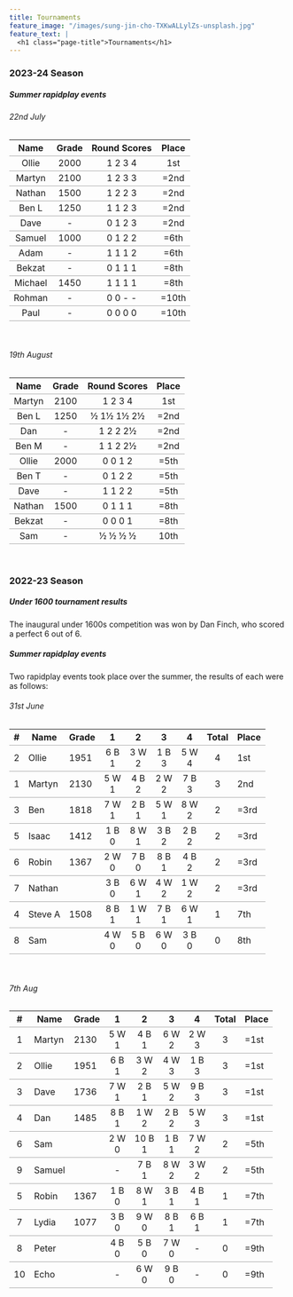 ```yaml
---
title: Tournaments
feature_image: "/images/sung-jin-cho-TXKwALLylZs-unsplash.jpg"
feature_text: |
  <h1 class="page-title">Tournaments</h1>
---
```


<style>
:root {
    --background-image: url("/images/sung-jin-cho-TXKwALLylZs-unsplash.jpg")
}

@media screen and (min-width: 40em) {
    .content {
        width: 100%;
    }
}

tr {
    border-bottom: 1px solid #acacac;
}

.article h1 {
    display: none;
}

h6 + table {
    margin-top: 16px;
}

.tournament-crosstable {
    overflow-x: scroll;
    width: 100%;
    padding: 0;
    min-height: 375px;
}
.tournament-crosstable table {
    table-layout: fixed;
}

.tournament-crosstable td:first-of-type,
.tournament-crosstable th:first-of-type {
    position: sticky;
    left: 0;
    background-color: white;
}

.tournament-crosstable th {
    width: 85px;
}
</style>

### 2023-24 Season

##### Summer rapidplay events

###### 22nd July

| Name    | Grade | Round Scores | Place  |
|:-------:|:-----:|:------------:|:------:|
| Ollie   | 2000  |   1 2 3 4    |  1st   |
| Martyn  | 2100  |   1 2 3 3    |  =2nd  |
| Nathan  | 1500  |   1 2 2 3    |  =2nd  |
| Ben L   | 1250  |   1 1 2 3    |  =2nd  |
| Dave    | -     |   0 1 2 3    |  =2nd  |
| Samuel  | 1000  |   0 1 2 2    |  =6th  |
| Adam    | -     |   1 1 1 2    |  =6th  |
| Bekzat  | -     |   0 1 1 1    |  =8th  |
| Michael | 1450  |   1 1 1 1    |  =8th  |
| Rohman  | -     |   0 0 - -    | =10th  |
| Paul    | -     |   0 0 0 0    | =10th  |

<br>

###### 19th August

|  Name  | Grade | Round Scores | Place |
|:------:|:-----:|:------------:|:-----:|
| Martyn | 2100  |   1 2 3 4    |  1st  |
| Ben L  | 1250  |  ½ 1½ 1½ 2½  | =2nd  |
|  Dan   |   -   |   1 2 2 2½   | =2nd  |
| Ben M  |   -   |   1 1 2 2½   | =2nd  |
| Ollie  | 2000  |   0 0 1 2    | =5th  |
| Ben T  |   -   |   0 1 2 2    | =5th  |
|  Dave  |   -   |   1 1 2 2    | =5th  |
| Nathan | 1500  |   0 1 1 1    | =8th  |
| Bekzat |   -   |   0 0 0 1    | =8th  |
|  Sam   |   -   |   ½ ½ ½ ½    | 10th  |

<br>

### 2022-23 Season
##### Under 1600 tournament results
The inaugural under 1600s competition was won by Dan Finch, who scored a perfect 6 out of 6.

##### Summer rapidplay events
Two rapidplay events took place over the summer, the results of each were as follows:

###### 31st June

| # | Name    | Grade |    1     |    2     |    3     |    4     | Total | Place |
|:-:|---------|-------|:--------:|:--------:|:--------:|:--------:|:-----:|-------|
| 2 | Ollie   | 1951  | 6 B<br>1 | 3 W<br>2 | 1 B<br>3 | 5 W<br>4 |   4   | 1st   |
| 1 | Martyn  | 2130  | 5 W<br>1 | 4 B<br>2 | 2 W<br>2 | 7 B<br>3 |   3   | 2nd   |
| 3 | Ben     | 1818  | 7 W<br>1 | 2 B<br>1 | 5 W<br>1 | 8 W<br>2 |   2   | =3rd  |
| 5 | Isaac   | 1412  | 1 B<br>0 | 8 W<br>1 | 3 B<br>2 | 2 B<br>2 |   2   | =3rd  |
| 6 | Robin   | 1367  | 2 W<br>0 | 7 B<br>0 | 8 B<br>1 | 4 B<br>2 |   2   | =3rd  |
| 7 | Nathan  |       | 3 B<br>0 | 6 W<br>1 | 4 W<br>2 | 1 W<br>2 |   2   | =3rd  |
| 4 | Steve A | 1508  | 8 B<br>1 | 1 W<br>1 | 7 B<br>1 | 6 W<br>1 |   1   | 7th   |
| 8 | Sam     |       | 4 W<br>0 | 5 B<br>0 | 6 W<br>0 | 3 B<br>0 |   0   | 8th   |

<br>

###### 7th Aug

| #  | Name   | Grade |    1     |     2     |    3     |    4     | Total | Place |
|:--:|--------|-------|:--------:|:---------:|:--------:|:--------:|:-----:|-------|
| 1  | Martyn | 2130  | 5 W<br>1 | 4 B<br>1  | 6 W<br>2 | 2 W<br>3 |   3   | =1st  |
| 2  | Ollie  | 1951  | 6 B<br>1 | 3 W<br>2  | 4 W<br>3 | 1 B<br>3 |   3   | =1st  |
| 3  | Dave   | 1736  | 7 W<br>1 | 2 B<br>1  | 5 W<br>2 | 9 B<br>3 |   3   | =1st  |
| 4  | Dan    | 1485  | 8 B<br>1 | 1 W<br>2  | 2 B<br>2 | 5 W<br>3 |   3   | =1st  |
| 6  | Sam    |       | 2 W<br>0 | 10 B<br>1 | 1 B<br>1 | 7 W<br>2 |   2   | =5th  |
| 9  | Samuel |       |    -     | 7 B<br>1  | 8 W<br>2 | 3 W<br>2 |   2   | =5th  |
| 5  | Robin  | 1367  | 1 B<br>0 | 8 W<br>1  | 3 B<br>1 | 4 B<br>1 |   1   | =7th  |
| 7  | Lydia  | 1077  | 3 B<br>0 | 9 W<br>0  | 8 B<br>1 | 6 B<br>1 |   1   | =7th  |
| 8  | Peter  |       | 4 B<br>0 | 5 B<br>0  | 7 W<br>0 |    -     |   0   | =9th  |
| 10 | Echo   |       |    -     | 6 W<br>0  | 9 B<br>0 |    -     |   0   | =9th  |